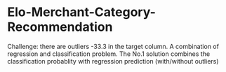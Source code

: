 # Elo-Merchant-Category-Recommendation

Challenge: there are outliers -33.3 in the target column. 
A combination of regression and classification problem. 
The No.1 solution combines the classification probablity with regression prediction (with/without outliers) 

